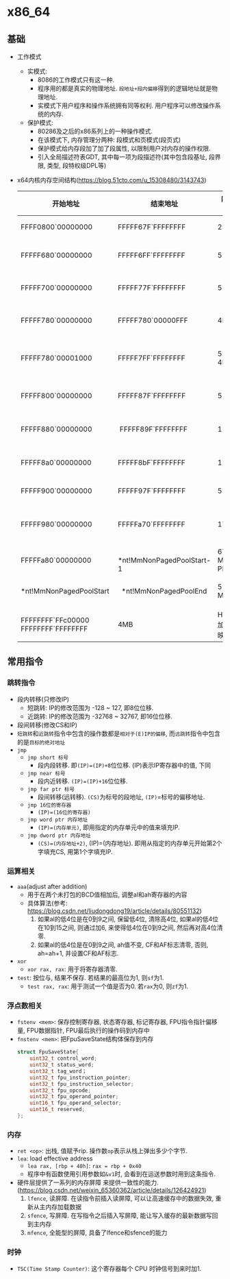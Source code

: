 # x86_64
## 基础
* 工作模式
    * 实模式: 
        * 8086的工作模式只有这一种. 
        * 程序用的都是真实的物理地址. `段地址+段内偏移`得到的逻辑地址就是物理地址. 
        * 实模式下用户程序和操作系统拥有同等权利. 用户程序可以修改操作系统的内存. 
    * 保护模式: 
        * 80286及之后的x86系列上的一种操作模式. 
        * 在该模式下, 内存管理分两种: 段模式和页模式(段页式)
        * 保护模式给内存段加了加了段属性, 以限制用户对内存的操作权限. 
        * 引入全局描述符表GDT, 其中每一项为段描述符(其中包含段基址, 段界限, 类型, 段特权级DPL等)

* x64内核内存空间结构(https://blog.51cto.com/u_15308480/3143743)

    |开始地址|结束地址|内存大小|用途|
    |-|-|-|-|
    | FFFF0800\`00000000 | FFFFF67F\`FFFFFFFF | 238TB | 未使用 |
    | FFFFF680\`00000000 | FFFFF6FF\`FFFFFFFF | 512GB | PTE内存空间 |
    | FFFFF700\`00000000 | FFFFF77F\`FFFFFFFF | 512GB | Hyper内存空间 |
    | FFFFF780\`00000000 | FFFFF780\`00000FFF | 4KB | 系统共享空间 |
    | FFFFF780\`00001000 | FFFFF7FF\`FFFFFFFF | 512GB-4K | 系统cache工作集 |
    | FFFFF800\`00000000 | FFFFF87F\`FFFFFFFF | 512GB | 初始化映射区 |
    | FFFFF880\`00000000 | FFFFF89F\`FFFFFFFF | 128GB | 系统PTE区域 |
    | FFFFF8a0\`00000000 | FFFFF8bF\`FFFFFFFF | 128GB | 分页池区域 |
    | FFFFF900\`00000000 |  FFFFF97F\`FFFFFFFF | 512GB | 会话空间 |
    | FFFFF980\`00000000 |  FFFFFa70\`FFFFFFFF | 1TB | 内核动态虚拟空间 |
    | FFFFFa80\`00000000 |  *nt!MmNonPagedPoolStart-1 | 6TB Max PFN | 数据 |
    | *nt!MmNonPagedPoolStart  |  *nt!MmNonPagedPoolEnd | 512GB Max | 不分页内存池 |
    | FFFFFFFF\`FFc00000 FFFFFFFF\`FFFFFFFF | 4MB | HAL和加载器映射区 |
    
## 常用指令

### 跳转指令
* 段内转移(只修改IP)
    * 短跳转: IP的修改范围为 -128 ~ 127, 即8位位移. 
    * 近跳转: IP的修改范围为 -32768 ~ 32767, 即16位位移. 
* 段间转移(修改CS和IP)
* `短跳转`和`近跳转`指令中包含的操作数都是`相对于(E)IP的偏移`, 而`远跳转`指令中包含的是`目标的绝对地址`
* `jmp`
    * `jmp short 标号`
        * 段内段转移. 即`(IP)=(IP)+8`位位移. (IP)表示IP寄存器中的值, 下同
    * `jmp near 标号`
        * 段内近转移. `(IP)=(IP)+16`位位移. 
    * `jmp far ptr 标号`
        * 段间转移(远转移). `(CS)`为标号的段地址, `(IP)`=标号的偏移地址. 
    * `jmp 16位的寄存器`
        * `(IP)=(16位的寄存器)`
    * `jmp word ptr 内存地址`
        * `(IP)=(内存单元)`, 即用指定的内存单元中的值来填充IP. 
    * `jmp dword ptr 内存地址`
        * `(CS)=(内存地址+2)`, (IP)=(内存地址). 即用从指定的内存单元开始第2个字填充CS, 用第1个字填充IP. 


### 运算相关
* `aaa`(adjust after addition)
    * 用于在两个未打包的BCD值相加后, 调整al和ah寄存器的内容
    * 具体算法(参考: https://blog.csdn.net/liudongdong19/article/details/80551132)
        1. 如果al的低4位是在0到9之间, 保留低4位, 清除高4位, 如果al的低4位在10到15之间, 则通过加6, 来使得低4位在0到9之间, 然后再对高4位清零. 
        2. 如果al的低4位是在0到9之间, ah值不变, CF和AF标志清零, 否则, ah=ah+1, 并设置CF和AF标志. 
* `xor`
    * `xor rax, rax`: 用于将寄存器清零.
* `test`: 按位与, 结果不保存. 若结果的最高位为1, 则`sf`为1. 
    * `test rax, rax`: 用于测试一个值是否为0. 若`rax`为0, 则`zf`为1.

### 浮点数相关
* `fstenv <mem>`: 保存控制寄存器, 状态寄存器, 标记寄存器, FPU指令指针偏移量, FPU数据指针, FPU最后执行的操作码到内存中
* `fnstenv <mem>`: 把FpuSaveState结构体保存到内存
    ```c
    struct FpuSaveState{
        uint32_t control_word;
        uint32_t status_word;
        uint32_t tag_word；
        uint32_t fpu_instruction_pointer;
        uint32_t fpu_instruction_selector;
        uint32_t fpu_opcode;
        uint32_t fpu_operand_pointer;
        uint16_t fpu_operand_selector;
        uint16_t reserved;
    };
    ```

### 内存
* `ret <op>`: 出栈, 值赋予rip. 操作数`op`表示从栈上弹出多少个字节. 
* `lea`: load effective address
    * `lea rax, [rbp + 40h]`: `rax = rbp + 0x40`
    * 程序中有函数使用引用参数如`&v1`时, 会看到在运送参数时用到这条指令. 
* 硬件层提供了一系列的内存屏障 来提供一致性的能力. (https://blog.csdn.net/weixin_65360362/article/details/126424921)
    1. `lfence`, 读屏障. 在读指令前插入读屏障, 可以让高速缓存中的数据失效, 重新从主内存加载数据
    2. `sfence`, 写屏障. 在写指令之后插入写屏障, 能让写入缓存的最新数据写回到主内存
    3. `mfence`, 全能型的屏障, 具备了lfence和sfence的能力

### 时钟
* `TSC(Time Stamp Counter)`: 这个寄存器每个 CPU 时钟信号到来时加1. 